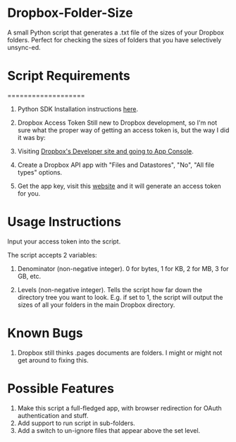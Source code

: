 Dropbox-Folder-Size
===================

A small Python script that generates a .txt file of the sizes of your Dropbox folders. Perfect for checking the sizes of folders that you have selectively unsync-ed.

# Script Requirements
===================

1. Python SDK
Installation instructions [here](https://www.dropbox.com/developers/core/sdks/python).

2. Dropbox Access Token
Still new to Dropbox development, so I'm not sure what the proper way of getting an access token is, but the way I did it was by: 

1. Visiting [Dropbox's Developer site and going to App Console](https://www.dropbox.com/developers/apps).
2. Create a Dropbox API app with "Files and Datastores", "No", "All file types" options.
3. Get the app key, visit this [website](https://dbxoauth2.site44.com/) and it will generate an access token for you.

# Usage Instructions

Input your access token into the script.

The script accepts 2 variables:

1. Denominator (non-negative integer). 0 for bytes, 1 for KB, 2 for MB, 3 for GB, etc.

2. Levels (non-negative integer). Tells the script how far down the directory tree you want to look. E.g. if set to 1, the script will output the sizes of all your folders in the main Dropbox directory.

# Known Bugs

1. Dropbox still thinks .pages documents are folders. I might or might not get around to fixing this.

# Possible Features

1. Make this script a full-fledged app, with browser redirection for OAuth authentication and stuff.
2. Add support to run script in sub-folders.
3. Add a switch to un-ignore files that appear above the set level.
